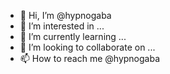 - 👋 Hi, I’m @hypnogaba
- 👀 I’m interested in ...
- 🌱 I’m currently learning ...
- 💞️ I’m looking to collaborate on ...
- 📫 How to reach me @hypnogaba

<!---
hypnogaba/hypnogaba is a ✨ special ✨ repository because its `README.md` (this file) appears on your GitHub profile.
You can click the Preview link to take a look at your changes.
--->
